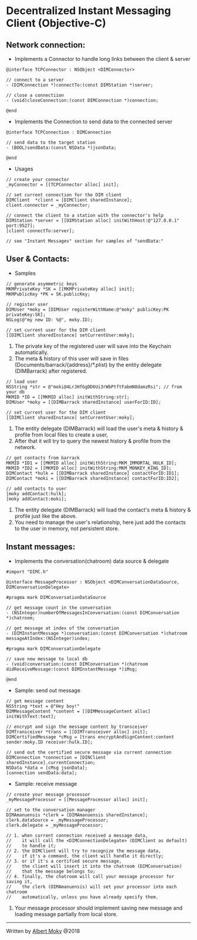 # Decentralized Instant Messaging Client (Objective-C)

## Network connection:

* Implements a Connector to handle long links between the client & server

```
@interface TCPConnector : NSObject <DIMConnector>

// connect to a server
- (DIMConnection *)connectTo:(const DIMStation *)server;

// close a connectiion
- (void)closeConnection:(const DIMConnection *)connection;

@end
```
* Implements the Connection to send data to the connected server

```
@interface TCPConnection : DIMConnection

// send data to the target station
- (BOOL)sendData:(const NSData *)jsonData;

@end
```

* Usages

```
// create your connector
_myConnector = [[TCPConnector alloc] init];

// set current connection for the DIM client
DIMClient  *client = [DIMClient sharedInstance];
client.connector = _myConnector;

// connect the client to a station with the connector's help
DIMStation *server = [[DIMStation alloc] initWithHost:@"127.0.0.1" port:9527];
[client connectTo:server];

// see "Instant Messages" section for samples of "sendData:"
```

## User & Contacts:

* Samples

```
// generate asymmetric keys
MKMPrivateKey *SK = [[MKMPrivateKey alloc] init];
MKMPublicKey *PK = SK.publicKey;

// register user
DIMUser *moky = [DIMUser registerWithName:@"moky" publicKey:PK privateKey:SK];
NSLog(@"my new ID: %@", moky.ID);

// set current user for the DIM client
[[DIMClient sharedInstance] setCurrentUser:moky];
```
1. The private key of the registered user will save into the Keychain automatically.
2. The meta & history of this user will save in files (Documents/barrack/{address}/*.plist) by the entity delegate (DIMBarrack) after registered.

```
// load user
NSString *str = @"moki@4LrJHfGgDD6Ui3rWbPtftFabmN8damzRsi"; // from your db
MKMID *ID = [[MKMID alloc] initWithString:str];
DIMUser *moky = [[DIMBarrack sharedInstance] userForID:ID];

// set current user for the DIM client
[[DIMClient sharedInstance] setCurrentUser:moky];
```
1. The entity delegate (DIMBarrack) will load the user's meta & history & profile from local files to create a user,
2. After that it will try to query the newest history & profile from the network.

```
// get contacts from barrack
MKMID *ID1 = [[MKMID alloc] initWithString:MKM_IMMORTAL_HULK_ID];
MKMID *ID2 = [[MKMID alloc] initWithString:MKM_MONKEY_KING_ID];
DIMContact *hulk = [[DIMBarrack sharedInstance] contactForID:ID1];
DIMContact *moki = [[DIMBarrack sharedInstance] contactForID:ID2];

// add contacts to user
[moky addContact:hulk];
[moky addContact:moki];
```
1. The entity delegate (DIMBarrack) will load the contact's meta & history & profile just like the above.
2. You need to manage the user's relationship, here just add the contacts to the user in memory, not persistent store.

## Instant messages:

* Implements the conversation(chatroom) data source & delegate

```
#import "DIMC.h"

@interface MessageProcessor : NSObject <DIMConversationDataSource, DIMConversationDelegate>

#pragma mark DIMConversationDataSource

// get message count in the conversation
- (NSInteger)numberOfMessagesInConversation:(const DIMConversation *)chatroom;

// get message at index of the conversation
- (DIMInstantMessage *)conversation:(const DIMConversation *)chatroom messageAtIndex:(NSInteger)index;

#pragma mark DIMConversationDelegate

// save new message to local db
- (void)conversation:(const DIMConversation *)chatroom didReceiveMessage:(const DIMInstantMessage *)iMsg;

@end
```

* Sample: send out message

```
// get message content
NSString *text = @"Hey boy!"
DIMMessageContent *content = [[DIMMessageContent alloc] initWithText:text];

// encrypt and sign the message content by transceiver
DIMTransceiver *trans = [[DIMTransceiver alloc] init];
DIMCertifiedMessage *cMsg = [trans encryptAndSignContent:content sender:moky.ID receiver:hulk.ID];

// send out the certified secure message via current connection
DIMConnection *connection = [DINClient sharedInstance].currentConnection;
NSData *data = [cMsg jsonData];
[connection sendData:data];
```

* Sample: receive message

```
// create your message processor
_myMessageProcessor = [[MessageProcessor alloc] init];

// set to the conversation manager
DIMAmanuensis *clerk = [DIMAmanuensis sharedInstance];
clerk.dataSource = _myMessageProcessor;
clerk.delegate = _myMessageProcessor;

// 1. when current connection received a message data,
//    it will call the <DIMConnectionDelegate> (DIMClient as default)
//    to handle it;
// 2. the DIMClient will try to recognize the message data,
//    if it's a command, the client will handle it directly;
// 3. or if it's a certified secure message,
//    the client will insert it into the chatroom (DIMConversation)
//    that the message belongs to;
// 4. finally, the chatroom will call your message processor for saving it,
//    the clerk (DIMAmanuensis) will set your processor into each chatroom
//    automatically, unless you have already specify them.
```
1. Your message processor should implement saving new message and loading message partially from local store.

---
Written by [Albert Moky](http://moky.github.com/) @2018

